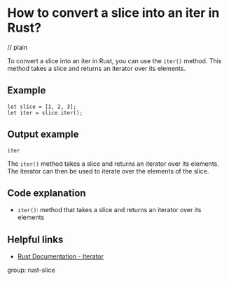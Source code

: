 # How to convert a slice into an iter in Rust?
// plain

To convert a slice into an iter in Rust, you can use the `iter()` method. This method takes a slice and returns an iterator over its elements.

## Example

```
let slice = [1, 2, 3];
let iter = slice.iter();
```

## Output example

```
iter
```

The `iter()` method takes a slice and returns an iterator over its elements. The iterator can then be used to iterate over the elements of the slice.

## Code explanation

- `iter()`: method that takes a slice and returns an iterator over its elements

## Helpful links
- [Rust Documentation - Iterator](https://doc.rust-lang.org/std/iter/trait.Iterator.html)

group: rust-slice